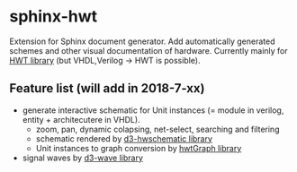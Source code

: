 # sphinx-hwt
Extension for Sphinx document generator. Add automatically generated schemes and other visual documentation of hardware.
Currently mainly for [HWT library](https://github.com/Nic30/hwt.git) (but VHDL,Verilog -> HWT is possible).


## Feature list (will add in 2018-7-xx)
* generate interactive schematic for Unit instances (= module in verilog, entity + architecutere in VHDL).
  * zoom, pan, dynamic colapsing, net-select, searching and filtering
  * schematic rendered by [d3-hwschematic library](https://github.com/Nic30/d3-hwschematic)
  * Unit instances to graph conversion by [hwtGraph library](https://github.com/Nic30/hwtGraph)
* signal waves by [d3-wave library](https://github.com/Nic30/d3-wave)
